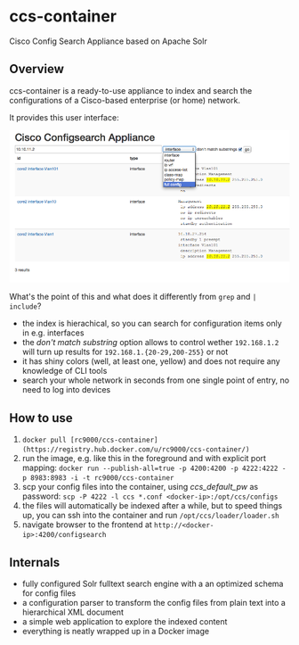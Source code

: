 # ccs-container
Cisco Config Search Appliance based on Apache Solr

## Overview
ccs-container is a ready-to-use appliance to index and search the configurations of a Cisco-based enterprise (or home) network. 

It provides this user interface:

![Screenshot](https://raw.githubusercontent.com/rc9000/ccs-container/master/doc/img/screenshot.png "Screenshot")

What's the point of this and what does it differently from `grep` and `| include`? 

 * the index is hierachical, so you can search for configuration items only in e.g. interfaces 
 * the *don't match substring* option allows to control wether `192.168.1.2` will turn up results for `192.168.1.{20-29,200-255}` or not
 * it has shiny colors (well, at least one, yellow) and does not require any knowledge of CLI tools
 * search your whole network in seconds from one single point of entry, no need to log into devices

## How to use

 1. `docker pull [rc9000/ccs-container](https://registry.hub.docker.com/u/rc9000/ccs-container/)`
 2. run the image, e.g. like this in the foreground and with explicit port mapping: `docker run --publish-all=true -p 4200:4200 -p 4222:4222 -p 8983:8983 -i -t rc9000/ccs-container`
 3. scp your config files into the container, using *ccs_default_pw* as password: `scp -P 4222 -l ccs *.conf <docker-ip>:/opt/ccs/configs`
 4. the files will automatically be indexed after a while, but to speed things up, you can ssh into the container and run `/opt/ccs/loader/loader.sh`
 5. navigate browser to the frontend at `http://<docker-ip>:4200/configsearch`
 


## Internals

 * fully configured Solr fulltext search engine with a an optimized schema for config files
 * a configuration parser to transform the config files from plain text into a hierarchical XML document
 * a simple web application to explore the indexed content
 * everything is neatly wrapped up in a Docker image
 

 
 
